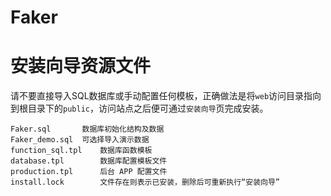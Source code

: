 Faker
===============

# 安装向导资源文件

请不要直接导入SQL数据库或手动配置任何模板，正确做法是将`web`访问目录指向到根目录下的`public`，访问站点之后便可通过`安装向导`页完成安装。

```
Faker.sql       数据库初始化结构及数据
Faker_demo.sql  可选择导入演示数据
function_sql.tpl    数据库函数模板
database.tpl        数据库配置模板文件
production.tpl      后台 APP 配置文件
install.lock        文件存在则表示已安装，删除后可重新执行“安装向导”
```
